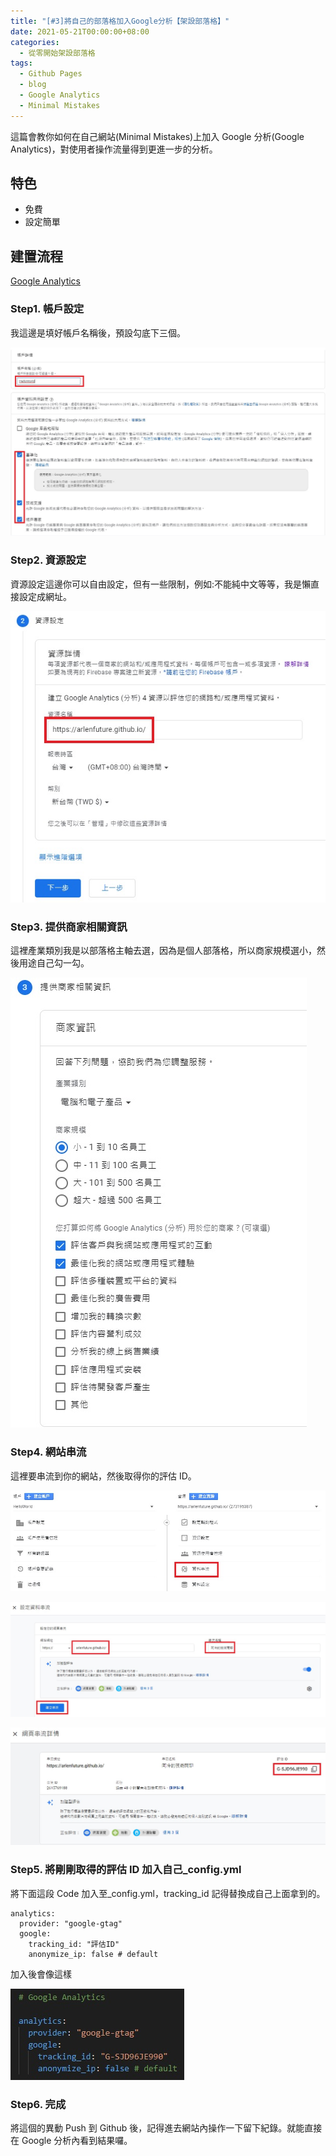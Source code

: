 ```yaml
---
title: "[#3]將自己的部落格加入Google分析【架設部落格】"
date: 2021-05-21T00:00:00+08:00
categories:
  - 從零開始架設部落格
tags:
  - Github Pages
  - blog
  - Google Analytics
  - Minimal Mistakes
---
```


這篇會教你如何在自己網站(Minimal Mistakes)上加入 Google 分析(Google Analytics)，對使用者操作流量得到更進一步的分析。

## 特色

- 免費
- 設定簡單

## 建置流程

[Google Analytics](http://analytics.google.com/)

### Step1. 帳戶設定

我這邊是填好帳戶名稱後，預設勾底下三個。

![Google Analytics Account Setting](/assets/images/post/2021-05-21-How-to-Add-Google-Analytics-to-blog/1.jpg "Google Analytics Account Setting")

### Step2. 資源設定

資源設定這邊你可以自由設定，但有一些限制，例如:不能純中文等等，我是懶直接設定成網址。

![Google Analytics Resource Setting](/assets/images/post/2021-05-21-How-to-Add-Google-Analytics-to-blog/2.jpg "Google Analytics Resource Setting")

### Step3. 提供商家相關資訊

這裡產業類別我是以部落格主軸去選，因為是個人部落格，所以商家規模選小，然後用途自己勾一勾。

![Google Analytics Resource Setting](/assets/images/post/2021-05-21-How-to-Add-Google-Analytics-to-blog/3.jpg "Google Analytics Resource Setting")

### Step4. 網站串流

這裡要串流到你的網站，然後取得你的評估 ID。

![串流設定1](/assets/images/post/2021-05-21-How-to-Add-Google-Analytics-to-blog/4.jpg "串流設定1")

![串流設定2](/assets/images/post/2021-05-21-How-to-Add-Google-Analytics-to-blog/5.jpg "串流設定2")

![串流設定3](/assets/images/post/2021-05-21-How-to-Add-Google-Analytics-to-blog/6.jpg "串流設定3")

### Step5. 將剛剛取得的評估 ID 加入自己\_config.yml

將下面這段 Code 加入至\_config.yml，tracking_id 記得替換成自己上面拿到的。

```
analytics:
  provider: "google-gtag"
  google:
    tracking_id: "評估ID"
    anonymize_ip: false # default
```

加入後會像這樣

![程式設定](/assets/images/post/2021-05-21-How-to-Add-Google-Analytics-to-blog/7.jpg "程式設定")

### Step6. 完成

將這個的異動 Push 到 Github 後，記得進去網站內操作一下留下紀錄。就能直接在 Google 分析內看到結果囉。
